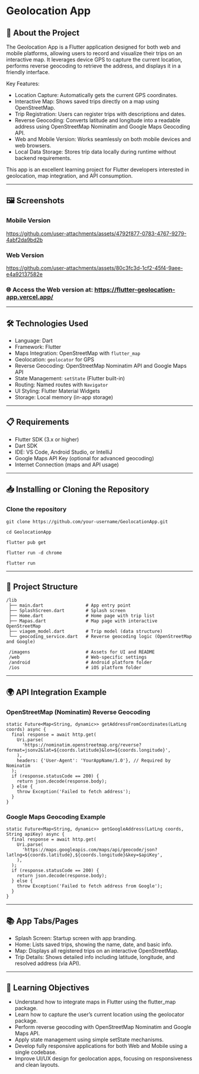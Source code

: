 # Geolocation App

## 🚀 About the Project

The Geolocation App is a Flutter application designed for both web and mobile platforms, allowing users to record and visualize their trips on an interactive map. It leverages device GPS to capture the current location, performs reverse geocoding to retrieve the address, and displays it in a friendly interface.

Key Features:
- Location Capture: Automatically gets the current GPS coordinates.
- Interactive Map: Shows saved trips directly on a map using OpenStreetMap.
- Trip Registration: Users can register trips with descriptions and dates.
- Reverse Geocoding: Converts latitude and longitude into a readable address using OpenStreetMap Nominatim and Google Maps Geocoding API.
- Web and Mobile Version: Works seamlessly on both mobile devices and web browsers.
- Local Data Storage: Stores trip data locally during runtime without backend requirements.

This app is an excellent learning project for Flutter developers interested in geolocation, map integration, and API consumption.

---

## 🖼 Screenshots

### Mobile Version

https://github.com/user-attachments/assets/4792f877-0783-4767-9279-4abf2da9bd2b

### Web Version

https://github.com/user-attachments/assets/80c3fc3d-1cf2-45f4-9aee-e4a92137582e


### 🌐 Access the Web version at: https://flutter-geolocation-app.vercel.app/

---

## 🛠 Technologies Used

- Language: Dart
- Framework: Flutter
- Maps Integration: OpenStreetMap with `flutter_map`
- Geolocation: `geolocator` for GPS
- Reverse Geocoding: OpenStreetMap Nominatim API and Google Maps API
- State Management: `setState` (Flutter built-in)
- Routing: Named routes with `Navigator`
- UI Styling: Flutter Material Widgets
- Storage: Local memory (in-app storage)

---

## 📋 Requirements

- Flutter SDK (3.x or higher)
- Dart SDK
- IDE: VS Code, Android Studio, or IntelliJ
- Google Maps API Key (optional for advanced geocoding)
- Internet Connection (maps and API usage)

---

## 📥 Installing or Cloning the Repository

### Clone the repository

```
git clone https://github.com/your-username/GeolocationApp.git
```

```
cd GeolocationApp
```

```
flutter pub get
```

```
flutter run -d chrome
```

```
flutter run
```

---

## 📑 Project Structure
```
/lib
 ├── main.dart                # App entry point
 ├── SplashScreen.dart        # Splash screen
 ├── Home.dart                # Home page with trip list
 ├── Mapas.dart               # Map page with interactive OpenStreetMap
 ├── viagem_model.dart        # Trip model (data structure)
 └── geocoding_service.dart   # Reverse geocoding logic (OpenStreetMap and Google)

 /imagens                     # Assets for UI and README
 /web                         # Web-specific settings
 /android                     # Android platform folder
 /ios                         # iOS platform folder
```

---

## 🌍 API Integration Example

### OpenStreetMap (Nominatim) Reverse Geocoding
```
static Future<Map<String, dynamic>> getAddressFromCoordinates(LatLng coords) async {
  final response = await http.get(
    Uri.parse(
      'https://nominatim.openstreetmap.org/reverse?format=jsonv2&lat=${coords.latitude}&lon=${coords.longitude}',
    ),
    headers: {'User-Agent': 'YourAppName/1.0'}, // Required by Nominatim
  );
  if (response.statusCode == 200) {
    return json.decode(response.body);
  } else {
    throw Exception('Failed to fetch address');
  }
}
```

### Google Maps Geocoding Example

```
static Future<Map<String, dynamic>> getGoogleAddress(LatLng coords, String apiKey) async {
  final response = await http.get(
    Uri.parse(
      'https://maps.googleapis.com/maps/api/geocode/json?latlng=${coords.latitude},${coords.longitude}&key=$apiKey',
    ),
  );
  if (response.statusCode == 200) {
    return json.decode(response.body);
  } else {
    throw Exception('Failed to fetch address from Google');
  }
}
```

---

## 📚 App Tabs/Pages
- Splash Screen: Startup screen with app branding.
- Home: Lists saved trips, showing the name, date, and basic info.
- Map: Displays all registered trips on an interactive OpenStreetMap.
- Trip Details: Shows detailed info including latitude, longitude, and resolved address (via API).

---

## 🎯 Learning Objectives
- Understand how to integrate maps in Flutter using the flutter_map package.
- Learn how to capture the user’s current location using the geolocator package.
- Perform reverse geocoding with OpenStreetMap Nominatim and Google Maps API.
- Apply state management using simple setState mechanisms.
- Develop fully responsive applications for both Web and Mobile using a single codebase.
- Improve UI/UX design for geolocation apps, focusing on responsiveness and clean layouts.
